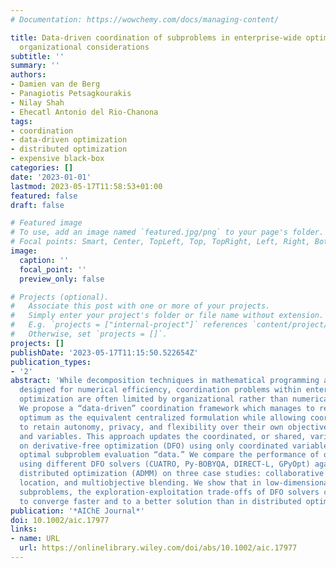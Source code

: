 ```yaml
---
# Documentation: https://wowchemy.com/docs/managing-content/

title: Data-driven coordination of subproblems in enterprise-wide optimization under
  organizational considerations
subtitle: ''
summary: ''
authors:
- Damien van de Berg
- Panagiotis Petsagkourakis
- Nilay Shah
- Ehecatl Antonio del Rio-Chanona
tags:
- coordination
- data-driven optimization
- distributed optimization
- expensive black-box
categories: []
date: '2023-01-01'
lastmod: 2023-05-17T11:58:53+01:00
featured: false
draft: false

# Featured image
# To use, add an image named `featured.jpg/png` to your page's folder.
# Focal points: Smart, Center, TopLeft, Top, TopRight, Left, Right, BottomLeft, Bottom, BottomRight.
image:
  caption: ''
  focal_point: ''
  preview_only: false

# Projects (optional).
#   Associate this post with one or more of your projects.
#   Simply enter your project's folder or file name without extension.
#   E.g. `projects = ["internal-project"]` references `content/project/deep-learning/index.md`.
#   Otherwise, set `projects = []`.
projects: []
publishDate: '2023-05-17T11:15:50.522654Z'
publication_types:
- '2'
abstract: 'While decomposition techniques in mathematical programming are usually
  designed for numerical efficiency, coordination problems within enterprise-wide
  optimization are often limited by organizational rather than numerical considerations.
  We propose a “data-driven” coordination framework which manages to recover the same
  optimum as the equivalent centralized formulation while allowing coordinating agents
  to retain autonomy, privacy, and flexibility over their own objectives, constraints,
  and variables. This approach updates the coordinated, or shared, variables based
  on derivative-free optimization (DFO) using only coordinated variables to agent-level
  optimal subproblem evaluation “data.” We compare the performance of our framework
  using different DFO solvers (CUATRO, Py-BOBYQA, DIRECT-L, GPyOpt) against conventional
  distributed optimization (ADMM) on three case studies: collaborative learning, facility
  location, and multiobjective blending. We show that in low-dimensional and nonconvex
  subproblems, the exploration-exploitation trade-offs of DFO solvers can be leveraged
  to converge faster and to a better solution than in distributed optimization.'
publication: '*AIChE Journal*'
doi: 10.1002/aic.17977
links:
- name: URL
  url: https://onlinelibrary.wiley.com/doi/abs/10.1002/aic.17977
---
```

